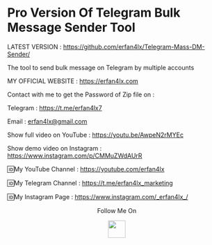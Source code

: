 # Pro Version Of Telegram Bulk Message Sender Tool
LATEST VERSION : https://github.com/erfan4lx/Telegram-Mass-DM-Sender/


The tool to send bulk message on Telegram by multiple accounts

 MY OFFICIAL WEBSITE : https://erfan4lx.com

Contact with me to get the Password of Zip file on :

 Telegram : https://t.me/erfan4lx7
 
 Email : erfan4lx@gmail.com
 
 
 Show full video on YouTube : https://youtu.be/AwpeN2rMYEc

Show demo video on Instagram : https://www.instagram.com/p/CMMuZWdAUrR

🆔My YouTube Channel : https://youtube.com/erfan4lx

🆔My Telegram Channel : https://t.me/erfan4lx_marketing

🆔My Instagram Page : https://www.instagram.com/_erfan4lx_/

<p align="center">
  Follow Me On
</p>
<p align="center">
  <a href="https://www.youtube.com/c/erfan4lx?sub_confirmation=1">
    <img src="https://www.iconsdb.com/icons/preview/black/youtube-4-xxl.png" width="40" height="40">
  </a>
</p>
